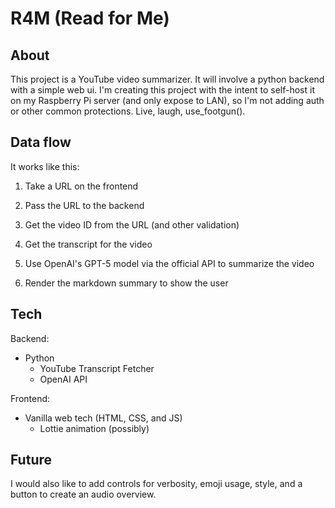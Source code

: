 # R4M (Read for Me)

## About

This project is a YouTube video summarizer. It will involve a python backend with a simple web ui. I'm creating this project with the intent to self-host it on my Raspberry Pi server (and only expose to LAN), so I'm not adding auth or other common protections. Live, laugh, use_footgun().

## Data flow

It works like this:

1. Take a URL on the frontend

2. Pass the URL to the backend

3. Get the video ID from the URL (and other validation)

4. Get the transcript for the video

5. Use OpenAI's GPT-5 model via the official API to summarize the video

6. Render the markdown summary to show the user

## Tech

Backend:
- Python
    - YouTube Transcript Fetcher
    - OpenAI API

Frontend:
- Vanilla web tech (HTML, CSS, and JS)
    - Lottie animation (possibly)

## Future

I would also like to add controls for verbosity, emoji usage, style, and a button to create an audio overview.